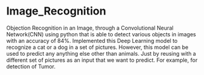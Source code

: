 # Image_Recognition
Objection Recognition in an Image, through a Convolutional Neural Network(CNN) using python that is able to detect various objects in images with an accuracy of 84%. Implemented this Deep Learning model to recognize a cat or a dog in a set of pictures. However, this model can be used to predict any anything else other than animals. Just by reusing with a different set of pictures as an input that we want to predict. For example, for detection of Tumor.
